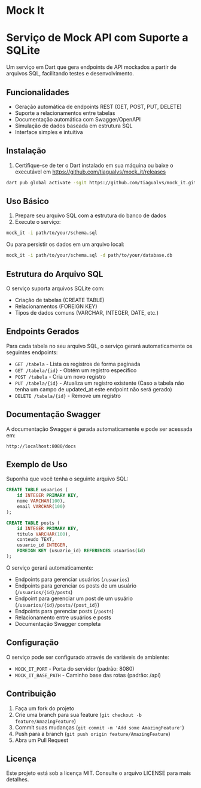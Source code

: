 # Mock It

# Serviço de Mock API com Suporte a SQLite

Um serviço em Dart que gera endpoints de API mockados a partir de arquivos SQL, facilitando testes e desenvolvimento.

## Funcionalidades

- Geração automática de endpoints REST (GET, POST, PUT, DELETE)
- Suporte a relacionamentos entre tabelas
- Documentação automática com Swagger/OpenAPI
- Simulação de dados baseada em estrutura SQL
- Interface simples e intuitiva

## Instalação

1. Certifique-se de ter o Dart instalado em sua máquina ou baixe o executável em https://github.com/tiagualvs/mock_it/releases
```bash
dart pub global activate -sgit https://github.com/tiagualvs/mock_it.git
```

## Uso Básico

1. Prepare seu arquivo SQL com a estrutura do banco de dados
2. Execute o serviço:
```bash
mock_it -i path/to/your/schema.sql
```

Ou para persistir os dados em um arquivo local:

```bash
mock_it -i path/to/your/schema.sql -d path/to/your/database.db
```

## Estrutura do Arquivo SQL

O serviço suporta arquivos SQLite com:
- Criação de tabelas (CREATE TABLE)
- Relacionamentos (FOREIGN KEY)
- Tipos de dados comuns (VARCHAR, INTEGER, DATE, etc.)

## Endpoints Gerados

Para cada tabela no seu arquivo SQL, o serviço gerará automaticamente os seguintes endpoints:

- `GET /tabela` - Lista os registros de forma paginada
- `GET /tabela/{id}` - Obtém um registro específico
- `POST /tabela` - Cria um novo registro
- `PUT /tabela/{id}` - Atualiza um registro existente (Caso a tabela não tenha um campo de updated_at este endpoint não será gerado)
- `DELETE /tabela/{id}` - Remove um registro 

## Documentação Swagger

A documentação Swagger é gerada automaticamente e pode ser acessada em:
```
http://localhost:8080/docs
```

## Exemplo de Uso

Suponha que você tenha o seguinte arquivo SQL:
```sql
CREATE TABLE usuarios (
    id INTEGER PRIMARY KEY,
    nome VARCHAR(100),
    email VARCHAR(100)
);

CREATE TABLE posts (
    id INTEGER PRIMARY KEY,
    titulo VARCHAR(100),
    conteudo TEXT,
    usuario_id INTEGER,
    FOREIGN KEY (usuario_id) REFERENCES usuarios(id)
);
```

O serviço gerará automaticamente:
- Endpoints para gerenciar usuários (`/usuarios`)
- Endpoints para gerenciar os posts de um usuário (`/usuarios/{id}/posts`)
- Endpoint para gerenciar um post de um usuário (`/usuarios/{id}/posts/{post_id}`)
- Endpoints para gerenciar posts (`/posts`)
- Relacionamento entre usuários e posts
- Documentação Swagger completa

## Configuração

O serviço pode ser configurado através de variáveis de ambiente:

- `MOCK_IT_PORT` - Porta do servidor (padrão: 8080)
- `MOCK_IT_BASE_PATH` - Caminho base das rotas (padrão: /api)

## Contribuição

1. Faça um fork do projeto
2. Crie uma branch para sua feature (`git checkout -b feature/AmazingFeature`)
3. Commit suas mudanças (`git commit -m 'Add some AmazingFeature'`)
4. Push para a branch (`git push origin feature/AmazingFeature`)
5. Abra um Pull Request

## Licença

Este projeto está sob a licença MIT. Consulte o arquivo LICENSE para mais detalhes.